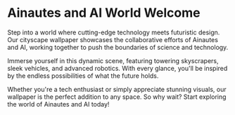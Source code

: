 <!--
Write me markdown content of website with wallpaper:

"A futuristic cityscape where Ainautes work alongside AI to push the boundaries of science and technology."

The header of the page should not be copy of the text but rather a real content of the website which is using this wallpaper.
-->

<!--font:Montserrat-->

# Ainautes and AI World Welcome

Step into a world where cutting-edge technology meets futuristic design. Our cityscape wallpaper showcases the collaborative efforts of Ainautes and AI, working together to push the boundaries of science and technology.

Immerse yourself in this dynamic scene, featuring towering skyscrapers, sleek vehicles, and advanced robotics. With every glance, you'll be inspired by the endless possibilities of what the future holds.

Whether you're a tech enthusiast or simply appreciate stunning visuals, our wallpaper is the perfect addition to any space. So why wait? Start exploring the world of Ainautes and AI today!
